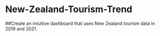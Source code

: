 # New-Zealand-Tourism-Trend
##Create an intuitive dashboard that uses New Zealand tourism data in 2019 and 2021.
